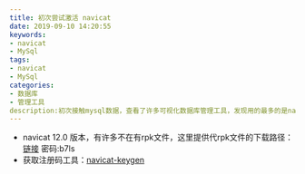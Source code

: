 ```yaml
---
title: 初次尝试激活 navicat
date: 2019-09-10 14:20:55
keywords:
- navicat
- MySql
tags:
- navicat
- MySql
categories:
- 数据库
- 管理工具
description:初次接触mysql数据，查看了许多可视化数据库管理工具，发现用的最多的是navicat，结合网上资料尝试激活navicat。
---
```

* navicat 12.0 版本，有许多不在有rpk文件，这里提供代rpk文件的下载路径：[链接](https://pan.baidu.com/s/1jJiyyvPh7PwhDGWkZquZIA)  密码:b7ls
* 获取注册码工具：[navicat-keygen](https://github.com/DoubleLabyrinth/navicat-keygen)

